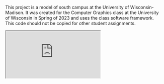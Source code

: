 This project is a model of south campus at the University of Wisconsin-Madison. It was created for the Computer Graphics class at the University of Wisconsin in Spring of 2023 and uses the class software framework. This code should not be copied for other student assignments.
<br>
<iframe src="https://htmlpreview.github.io/?https://github.com/BradenH035/Graphics-Town/blob/main/for_students/gr-01-01.html" title="Project"></iframe>